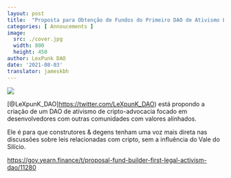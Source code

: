 ```yaml
---
layout: post
title:  "Proposta para Obtenção de Fundos do Primeiro DAO de Ativismo Legal"
categories: [ Annoucements ]
image:
  src: ./cover.jpg
  width: 800
  height: 450
author: LexPunk DAO
date: '2021-08-03'
translator: jameskbh
---
```


![](/_posts/_announcements/legal-activism-DAO/image1.jpg?w=800&h=450?w=680&h=468)

[@LeXpunK_DAO]https://twitter.com/LeXpunK_DAO) está propondo a criação de um DAO de ativismo de cripto-advocacia focado em desenvolvedores com outras comunidades com valores alinhados.

Ele é para que construtores & degens tenham uma voz mais direta nas discussões sobre leis relacionadas com cripto, sem a influência do Vale do Silício.

https://gov.yearn.finance/t/proposal-fund-builder-first-legal-activism-dao/11280
